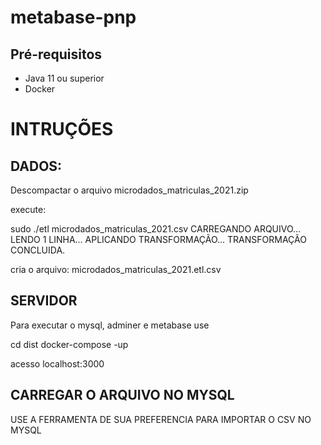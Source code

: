 # metabase-pnp

## Pré-requisitos

- Java 11 ou superior 
- Docker

# INTRUÇÕES

## DADOS:

Descompactar o arquivo microdados_matriculas_2021.zip

execute:

sudo ./etl microdados_matriculas_2021.csv
CARREGANDO ARQUIVO...
LENDO 1 LINHA...
APLICANDO TRANSFORMAÇÃO...
TRANSFORMAÇÃO CONCLUIDA.

cria o arquivo:
microdados_matriculas_2021.etl.csv


## SERVIDOR

Para executar o mysql, adminer e metabase use  

cd dist
docker-compose -up

acesso localhost:3000

## CARREGAR O ARQUIVO NO MYSQL

USE A FERRAMENTA DE SUA PREFERENCIA PARA IMPORTAR O CSV NO MYSQL
